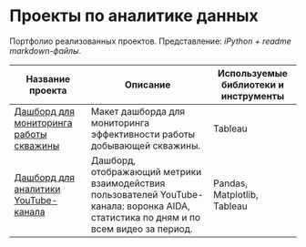# Проекты по аналитике данных

Портфолио реализованных проектов. 
Представление: *iPython + readme markdown-файлы*.

Название проекта |	Описание	| Используемые библиотеки и инструменты
-----------------|------------|------------------------
[Дашборд для мониторинга работы скважины](https://github.com/I-Prokofev/Analytical_projects/tree/main/Well%20performance%20regime%20analysis) |	Макет дашборда для мониторинга эффективности работы добывающей скважины.	| Tableau
[Дашборд для аналитики YouTube-канала](https://github.com/I-Prokofev/Analytical_projects/tree/main/YouTube_analytics) |	Дашборд, отображающий метрики взаимодействия пользователей YouTube-канала: воронка AIDA, статистика по дням и по всем видео за период.	| Pandas, Matplotlib, Tableau
